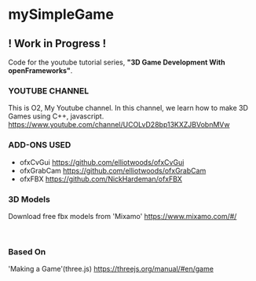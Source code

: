 # mySimpleGame

## ! Work in Progress ! ##

Code for the youtube tutorial series, **"3D Game Development With openFrameworks"**.


###  YOUTUBE CHANNEL ###  

This is O2, My Youtube channel. 
In this channel, we learn how to make 3D Games using C++, javascript. 
https://www.youtube.com/channel/UCOLvD28bp13KXZJBVobnMVw 


###  ADD-ONS USED ### 

* ofxCvGui
https://github.com/elliotwoods/ofxCvGui 
* ofxGrabCam
https://github.com/elliotwoods/ofxGrabCam
* ofxFBX
https://github.com/NickHardeman/ofxFBX 



###  3D Models ### 
Download free fbx models from 'Mixamo'
https://www.mixamo.com/#/ 

<br>

###  Based On ### 
'Making a Game'(three.js) 
https://threejs.org/manual/#en/game 
